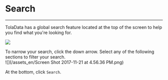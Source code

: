 # Search

---

TolaData has a global search feature located at the top of the screen to help you find what you're looking for.  

![](https://lh4.googleusercontent.com/XW9iBgoPaCFFj2FIBCBQcQgDLE49SFkDKfuTr2P115YrJz052EdK-33Xwnm3lCvipAlfB1NirD7fhWADNJKK4dLFSvfAhphG0tfVCo5tzP5d8d8zenIjBn2UmZtP1E_CiZjtzsFm)

To narrow your search, click the down arrow. Select any of the following sections to filter your search.  
![](/assets_en/Screen Shot 2017-11-21 at 4.56.36 PM.png)

At the bottom, click `Search`.